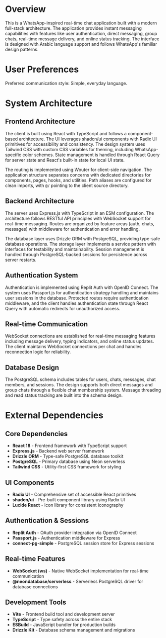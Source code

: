 # Overview

This is a WhatsApp-inspired real-time chat application built with a modern full-stack architecture. The application provides instant messaging capabilities with features like user authentication, direct messaging, group chats, real-time message delivery, and online status tracking. The interface is designed with Arabic language support and follows WhatsApp's familiar design patterns.

# User Preferences

Preferred communication style: Simple, everyday language.

# System Architecture

## Frontend Architecture
The client is built using React with TypeScript and follows a component-based architecture. The UI leverages shadcn/ui components with Radix UI primitives for accessibility and consistency. The design system uses Tailwind CSS with custom CSS variables for theming, including WhatsApp-specific color schemes. State management is handled through React Query for server state and React's built-in state for local UI state.

The routing is implemented using Wouter for client-side navigation. The application structure separates concerns with dedicated directories for components, pages, hooks, and utilities. Path aliases are configured for clean imports, with `@/` pointing to the client source directory.

## Backend Architecture
The server uses Express.js with TypeScript in an ESM configuration. The architecture follows RESTful API principles with WebSocket support for real-time messaging. Routes are organized by feature areas (auth, chats, messages) with middleware for authentication and error handling.

The database layer uses Drizzle ORM with PostgreSQL, providing type-safe database operations. The storage layer implements a service pattern with interfaces for testability and maintainability. Session management is handled through PostgreSQL-backed sessions for persistence across server restarts.

## Authentication System
Authentication is implemented using Replit Auth with OpenID Connect. The system uses Passport.js for authentication strategy handling and maintains user sessions in the database. Protected routes require authentication middleware, and the client handles authentication state through React Query with automatic redirects for unauthorized access.

## Real-time Communication
WebSocket connections are established for real-time messaging features including message delivery, typing indicators, and online status updates. The client maintains WebSocket connections per chat and handles reconnection logic for reliability.

## Database Design
The PostgreSQL schema includes tables for users, chats, messages, chat members, and sessions. The design supports both direct messages and group chats through a flexible chat membership system. Message threading and read status tracking are built into the schema design.

# External Dependencies

## Core Dependencies
- **React 18** - Frontend framework with TypeScript support
- **Express.js** - Backend web server framework
- **Drizzle ORM** - Type-safe PostgreSQL database toolkit
- **PostgreSQL** - Primary database using Neon serverless
- **Tailwind CSS** - Utility-first CSS framework for styling

## UI Components
- **Radix UI** - Comprehensive set of accessible React primitives
- **shadcn/ui** - Pre-built component library using Radix UI
- **Lucide React** - Icon library for consistent iconography

## Authentication & Sessions
- **Replit Auth** - OAuth provider integration via OpenID Connect
- **Passport.js** - Authentication middleware for Express
- **connect-pg-simple** - PostgreSQL session store for Express sessions

## Real-time Features
- **WebSocket (ws)** - Native WebSocket implementation for real-time communication
- **@neondatabase/serverless** - Serverless PostgreSQL driver for database connections

## Development Tools
- **Vite** - Frontend build tool and development server
- **TypeScript** - Type safety across the entire stack
- **ESBuild** - JavaScript bundler for production builds
- **Drizzle Kit** - Database schema management and migrations